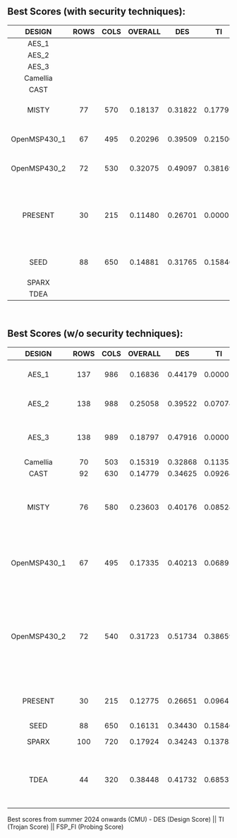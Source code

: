 ## Best Scores (with security techniques):
| DESIGN | ROWS | COLS | OVERALL | DES | TI | FSP_FI | Comments |
| :---: | :---: | :---: | :---: | :---: | :---: | :---: | --- |
| AES_1	|   |   |   |   |   |   | |
| AES_2	|   |   |   |   |   |   | |
| AES_3	|   |   |   |   |   |   | |
| Camellia |   |   |   |   |   |   | |
| CAST |  |   |   |   |   |   | |
| MISTY	| 77 | 570 | 0.18137 | 0.31822 | 0.17791 | 0.96204 | 2 hard placement blockage |
| OpenMSP430_1 | 67 | 495 | 0.20296 | 0.39509 | 0.21500 | 0.81241 | 3 hard placement blockage |
| OpenMSP430_2 | 72 | 530 | 0.32075 | 0.49097 | 0.38169 | 0.92491 | 1 hard placement blockage |
| PRESENT | 30 | 215 | 0.11480 | 0.26701 | 0.00001 | 0.85988 |  <li>s2s=14</li> <li>2 blockages were sufficient (maybe got lucky) </li> |
| SEED | 88 | 650 | 0.14881 | 0.31765 | 0.15846 | 0.77848 | 5 hard placement blockage |
| SPARX	|   |   |   |   |   |   | |
| TDEA |   |   |   |   |   |   | |

<br />

## Best Scores (w/o security techniques):
| DESIGN | ROWS | COLS | OVERALL | DES | TI | FSP_FI | Comments |
| :---: | :---: | :---: | :---: | :---: | :---: | :---: | --- |
| AES_1	| 137 | 986 | 0.16836 | 0.44179 | 0.00001 | 0.76216 | <li>density is 96.61%</li> <li>uses "advanced" reference flow</li> | 
| AES_2	| 138 | 988 | 0.25058 | 0.39522 | 0.07074 | 1.19732 | <li>density is 94.39%. higher than that and timing closure is really hard</li> |
| AES_3	| 138 | 989 | 0.18797 | 0.47916 | 0.00001 | 0.78457 | <li>density is 94.47%, advanced flow</li> <li>tried other similar sizes but got nearly the same score</li>|
| Camellia | 70 | 503 | 0.15319 | 0.32868 |  0.11353 | 0.81861 | <li>No security tricks</li> |
| CAST | 92 | 630 | 0.14779 | 0.34625 | 0.09264 | 0.76104 | <li>No security tricks</li> |
| MISTY	| 76 | 580 | 0.23603 | 0.40176 | 0.08524 | 1.08973 | <li>des_perf_setup_WNS=-0.024</li> <li>des_perf_setup_TNS=-0.027</li> <li>core to inner ring offset=.095</li> |
| OpenMSP430_1| 67 | 495 | 0.17335 | 0.40213 | 0.06895 | 0.79321 | <li>core to inner ring offset=.095</li> <li>outer ring to chip edge vert. offset=1.66</li> <li>outer ring to chip edge horiz. offset=1.78</li> |
| OpenMSP430_2 | 72 | 540 | 0.31723 | 0.51734 | 0.38659 | 0.83982 | <li>des_perf_setup_WNS=-0.020</li> <li>des_perf_setup_TNS=-0.041</li> <li>core to inner ring offset=.095</li> <li>outer ring to chip edge vert. offset=1.66</li> <li>outer ring to chip edge horiz. offset=1.78</li> |
| PRESENT | 30 | 215 | 0.12775 | 0.26651 | 0.09641 | 0.86227 |  <li>s2s=14</li> <li>use of `opt_power -post_route -force` before opt_design -post_route </li> |
| SEED | 88 | 650 | 0.16131 | 0.34430 | 0.15846 | 0.77855 | <li>density=93.170%</li> |
| SPARX	| 100 | 720 | 0.17924 | 0.34243 | 0.13783 | 0.90906 | <li>core to inner ring offset=.095</li> |
| TDEA |  44  | 320 | 0.38448 | 0.41732 | 0.68537 | 1.15728 | <li>core to inner ring offset=.095</li> <li>outer ring to chip edge vert. offset=1.66</li> <li>outer ring to chip edge horiz. offset=1.78</li> |

Best scores from summer 2024 onwards (CMU) - DES (Design Score) || TI (Trojan Score) || FSP_FI (Probing Score)
